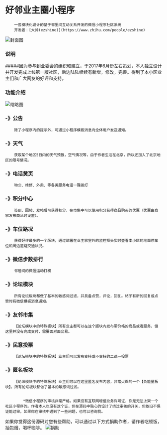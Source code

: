 好邻业主圈小程序
=============
		一套模块化设计的基于邻里间互动关系开发的微信小程序社区系统
		开发者：[大帅(ezshine)](https://www.zhihu.com/people/ezshine) 

![封面图](https://github.com/ezshine/community-mini-program/blob/master/thumb.jpg)

### 说明
#####因为参与到业委会的组织和建立，于2017年6月份左右策划，本人独立设计并开发完成上线第一版社区，后边陆陆续续有新增，修改，完善。得到了本小区业主们和广大网友的好评和支持。		

### 功能介绍
![缩略图](https://github.com/ezshine/community-mini-program/blob/master/thumbs.jpg)

### -》公告
		除了小程序内的提示外，可通过小程序模板消息向全体用户发送通知。
### -》天气
		获取某个地区5日内的天气预报，空气情况等，由于作者生活在北京，所以还加入了北京地区的限号情况。
### -》电话黄页
		物业、维修、外卖、等各类服务电话一键拨打
### -》积分中心
		签到、回帖、发帖后可获得积分，在市集中可以使用积分获得商品购买的优惠（优惠由商家发布商品时设置）。
### -》车位路况
		获得好评最多的一个版块，通过部署在业主家室外的监控探头实时查看本小区的地面停车位和周边道路交通状况。
### -》微信步数排行
		邻居间的微信运动打榜
### -》论坛模块
		所有论坛板块都做了基本的敏感词过滤，并具备点赞，评论，回复。帖子有新的回复或点赞时有微信模板消息通知。
### -》友邻市集
		【论坛模块中的特殊板块】所有业主都可以在这个版块内发布带价格的商品或者服务，但这里并没有完成支付，需要面对面交易。
### -》民意投票
		【论坛模块中的特殊板块】业主们可以发布支持或不支持的二选一投票
### -》匿名板块
		【论坛模块中的特殊板块】业主们可以在这里匿名发布内容，非常火爆的一个【负能量板块】，所有论坛板块都做了基本的敏感词过滤。


			*微信小程序的审核非常严格，如果没有互联网增值业务许可证，你是无法上架一个社区小程序的。作者本人也没有这个证，但在源码中贴心的设计了绕过审核的开关，但依旧不保证能过审，如果你在审核中遇到了一些问题，也可以咨询我。		

如果你觉得这份源码对您有些帮助，可以通过以下方式捐助作者，请作者吃顿饭，抽包烟，喝杯咖啡。
![捐助](https://github.com/ezshine/community-mini-program/blob/master/donate.jpg)


